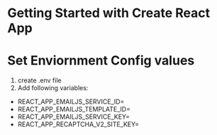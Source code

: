 # Getting Started with Create React App


# Set Enviornment Config values 
1. create .env file
2. Add following variables:

* REACT_APP_EMAILJS_SERVICE_ID=<email js service id>
* REACT_APP_EMAILJS_TEMPLATE_ID=<email js template id>
* REACT_APP_EMAILJS_SERVICE_KEY=<email js service key>
* REACT_APP_RECAPTCHA_V2_SITE_KEY=<google recaptcha site key>
